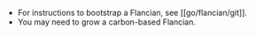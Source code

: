 - For instructions to bootstrap a Flancian, see [[go/flancian/git]].
- You may need to grow a carbon-based Flancian.
